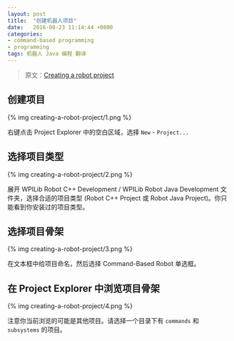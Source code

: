 ```yaml
---		
layout: post		
title:  "创建机器人项目"		
date:   2016-08-23 11:14:44 +0800		
categories:
- command-based programming
- programming
tags: 机器人 Java 编程 翻译
---
```


> 原文：[Creating a robot project](http://wpilib.screenstepslive.com/s/4485/m/13809/l/599733-creating-a-robot-project)

## 创建项目

{% img creating-a-robot-project/1.png %}

右键点击 Project Explorer 中的空白区域，选择 `New` - `Project...`

## 选择项目类型

{% img creating-a-robot-project/2.png %}

展开 WPILib Robot C++ Development / WPILib Robot Java Development 文件夹，选择合适的项目类型
(Robot C++ Project 或 Robot Java Project)。你只能看到你安装过的项目类型。

## 选择项目骨架

{% img creating-a-robot-project/3.png %}

在文本框中给项目命名，然后选择 Command-Based Robot 单选框。

## 在 Project Explorer 中浏览项目骨架

{% img creating-a-robot-project/4.png %}

注意你当前浏览的可能是其他项目。请选择一个目录下有 `commands` 和 `subsystems` 的项目。

